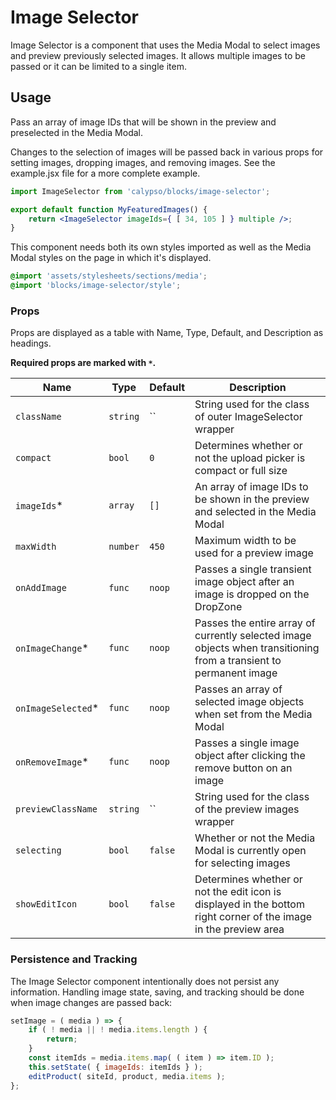 # Image Selector

Image Selector is a component that uses the Media Modal to select images and preview previously selected images. It allows multiple images to be passed or it can be limited to a single item.

## Usage

Pass an array of image IDs that will be shown in the preview and preselected in the Media Modal.

Changes to the selection of images will be passed back in various props for setting images, dropping images, and removing images. See the example.jsx file for a more complete example.

```jsx
import ImageSelector from 'calypso/blocks/image-selector';

export default function MyFeaturedImages() {
	return <ImageSelector imageIds={ [ 34, 105 ] } multiple />;
}
```

This component needs both its own styles imported as well as the Media Modal styles on the page in which it's displayed.

```scss
@import 'assets/stylesheets/sections/media';
@import 'blocks/image-selector/style';
```

### Props

Props are displayed as a table with Name, Type, Default, and Description as headings.

**Required props are marked with `*`.**

| Name                | Type     | Default | Description                                                                                                        |
| ------------------- | -------- | ------- | ------------------------------------------------------------------------------------------------------------------ |
| `className`         | `string` | ``      | String used for the class of outer ImageSelector wrapper                                                           |
| `compact`           | `bool`   | `0`     | Determines whether or not the upload picker is compact or full size                                                |
| `imageIds`\*        | `array`  | `[]`    | An array of image IDs to be shown in the preview and selected in the Media Modal                                   |
| `maxWidth`          | `number` | `450`   | Maximum width to be used for a preview image                                                                       |
| `onAddImage`        | `func`   | `noop`  | Passes a single transient image object after an image is dropped on the DropZone                                   |
| `onImageChange`\*   | `func`   | `noop`  | Passes the entire array of currently selected image objects when transitioning from a transient to permanent image |
| `onImageSelected`\* | `func`   | `noop`  | Passes an array of selected image objects when set from the Media Modal                                            |
| `onRemoveImage`\*   | `func`   | `noop`  | Passes a single image object after clicking the remove button on an image                                          |
| `previewClassName`  | `string` | ``      | String used for the class of the preview images wrapper                                                            |
| `selecting`         | `bool`   | `false` | Whether or not the Media Modal is currently open for selecting images                                              |
| `showEditIcon`      | `bool`   | `false` | Determines whether or not the edit icon is displayed in the bottom right corner of the image in the preview area   |

### Persistence and Tracking

The Image Selector component intentionally does not persist any information. Handling image state, saving, and tracking should be done when image changes are passed back:

```jsx
setImage = ( media ) => {
	if ( ! media || ! media.items.length ) {
		return;
	}
	const itemIds = media.items.map( ( item ) => item.ID );
	this.setState( { imageIds: itemIds } );
	editProduct( siteId, product, media.items );
};
```
